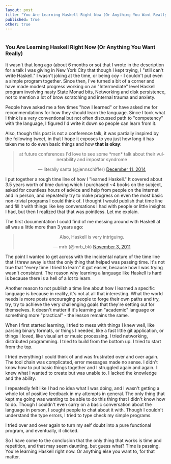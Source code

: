 ```yaml
---
layout: post
title: "You Are Learning Haskell Right Now (Or Anything You Want Really)"
published: true
other: true
---
```

# 
# 
### You Are Learning Haskell Right Now (Or Anything You Want Really)

It wasn't that long ago (about 6 months or so) that I wrote in the description for a talk I was giving in New York City that though I kept trying, I "still can't write Haskell." I wasn't joking at the time, or being coy - I couldn't put even a simple program together. Since then, I've turned a bit of a corner and have made modest progress working on an "Intermediate" level Haskell program involving nasty State Monad bits, Networking and disk persistence, not to mention a lot of brow scratching and internal trauma and anxiety.

People have asked me a few times "how I learned" or have asked me for recommendations for how they should learn the language. Since I took what I think is a very conventional but not often discussed path to "competency" with the language, I figured I'd write it down so people can learn from it.

Also, though this post is not a conference talk, it was partially inspired by the following tweet, in that I hope it exposes to you just how long it has taken me to do even basic things and how **that is okay**:

<center>
<blockquote class="twitter-tweet" lang="en"><p>at future conferences I&#39;d love to see some *men* talk about their vulnerability and impostor syndrome</p>&mdash; literally santa (@jennschiffer) <a href="https://twitter.com/jennschiffer/status/542859870056095744">December 11, 2014</a></blockquote>
<script async src="//platform.twitter.com/widgets.js" charset="utf-8"></script>
</center>

I put together a rough time line of how I "learned Haskell." It covered about 3.5 years worth of time during which I purchased ~4 books on the subject, asked for countless hours of advice and help from people on the internet and in person, and repeatedly try to make progress on even the most basic non-trivial programs I could think of. I thought I would publish that time line and fill it with things like key conversations I had with people or little insights I had, but then I realized that that was pointless. Let me explain.

The first documentation I could find of me messing around with Haskell at all was a little more than 3 years ago:

<center>
  <blockquote class="twitter-tweet" lang="en"><p>Also, Haskell is very intriguing.</p>&mdash; mrb (@mrb_bk) <a href="https://twitter.com/mrb_bk/status/131923312015179776">November 3, 2011</a></blockquote>
<script async src="//platform.twitter.com/widgets.js" charset="utf-8"></script>
</center>

The point I wanted to get across with the incidental nature of the time line that I threw away is that the only thing that helped was passing time. It's not true that "every time I tried to learn" it got easier, because how I was trying wasn't consistent. The reason why learning a language like Haskell is hard is because there is a hell of a lot to learn.

Another reason to not publish a time line about how I learned a specific language is because in reality, it's not at all that interesting. What the world needs is more posts encouraging people to forge their own paths and try, try, try to achieve the very challenging goals that they're setting out for themselves. It doesn't matter if it's learning an "academic" language or something more "practical" - the lesson remains the same.

When I first started learning, I tried to mess with things I knew well, like parsing binary formats, or things I needed, like a fast little git application, or things I loved, like visual art or music processing. I tried networking, distributed programming. I tried to build from the bottom up. I tried to start from the top.

I tried everything I could think of and was frustrated over and over again. The tool chain was complicated, error messages made no sense. I didn't know how to put basic things together and I struggled again and again. I knew what I wanted to create but was unable to. I lacked the knowledge and the ability.

I repeatedly felt like I had no idea what I was doing, and I wasn't getting a whole lot of positive feedback in my attempts in general. The only thing that kept me going was wanting to be able to do this thing that I didn't know how to do. Though I couldn't even carry on a basic conversation about the language in person, I sought people to chat about it with. Though I couldn't understand the type errors, I tried to type check my simple programs.

I tried over and over again to turn my self doubt into a pure functional program, and eventually, it clicked.

So I have come to the conclusion that the only thing that works is time and repetition, and that may seem daunting, but guess what? Time is passing. You're learning Haskell right now. Or anything else you want to, for that matter.


